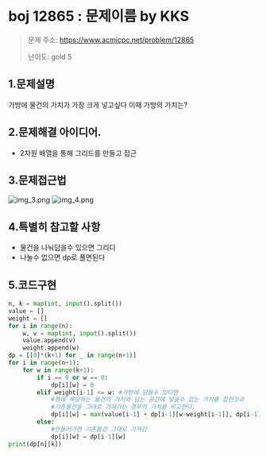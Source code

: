 # boj 12865 : 문제이름 by KKS
> 문제 주소: https://www.acmicpc.net/problem/12865
> 
> 난이도: gold 5

## 1.문제설명
가방에 물건의 가치가 가장 크게 넣고싶다 이때 가방의 가치는?

## 2.문제해결 아이디어.
- 2차원 배열을 통해 그리드를 만들고 접근

## 3.문제접근법
![img_3.png](img_3.png)
![img_4.png](img_4.png)
## 4.특별히 참고할 사항
- 물건을 나눠담을수 있으면 그리디
- 나눌수 없으면 dp로 풀면된다

## 5.코드구현
``` python
n, k = map(int, input().split())
value = []
weight = []
for i in range(n):
    w, v = map(int, input().split())
    value.append(v)
    weight.append(w)
dp = [[0]*(k+1) for _ in range(n+1)]
for i in range(n+1):
    for w in range(k+1):
        if i == 0 or w == 0:
            dp[i][w] = 0
        elif weight[i-1] <= w: #가방에 담을수 있다면
            #행에 해당하는 물건의 가치와 남는 공간에 넣을수 있는 가치를 합한것과
            #기존물건을 그대로 가져가는 경우의 가치를 비교한다.
            dp[i][w] = max(value[i-1] + dp[i-1][w-weight[i-1]], dp[i-1][w])
        else:
            #안들어가면 기존물건 그대로 가져감
            dp[i][w] = dp[i-1][w]
print(dp[n][k])
```